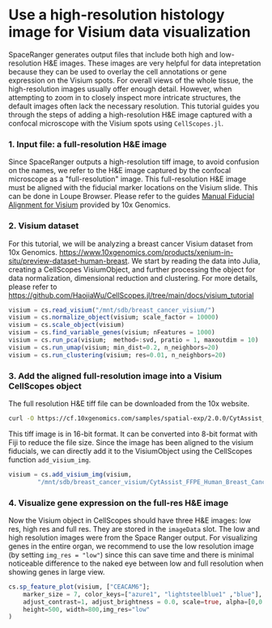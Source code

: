 # Use a high-resolution histology image for Visium data visualization
SpaceRanger generates output files that include both high and low-resolution H&E images. These images are very helpful for data intepretation because they can be used to overlay the cell annotations or gene expression on the Visium spots. For overall views of the whole tissue, the high-resolution images usually offer enough detail. However, when attempting to zoom in to closely inspect more intricate structures, the default images often lack the necessary resolution. This tutorial guides you through the steps of adding a high-resolution H&E image captured with a confocal microscope with the Visium spots using ```CellScopes.jl```. 

### 1. Input file: a full-resolution H&E image
Since SpaceRanger outputs a high-resolution tiff image, to avoid confusion on the names, we refer to the H&E image captured by the confocal microscope as a "full-resolution" image. This full-resolution H&E image must be aligned with the fiducial marker locations on the Visium slide. This can be done in Loupe Browser. Please refer to the guides [Manual Fiducial Alignment for Visium](https://www.10xgenomics.com/support/software/space-ranger/latest/analysis/inputs/image-fiducial-alignment) provided by 10x Genomics. 

### 2. Visium dataset
For this tutorial, we will be analyzing a breast cancer Visium dataset from 10x Genomics. https://www.10xgenomics.com/products/xenium-in-situ/preview-dataset-human-breast.
We start by reading the data into Julia, creating a CellScopes VisiumObject, and further processing the object for data normalization, dimensional reduction and clustering. For more details, please refer to https://github.com/HaojiaWu/CellScopes.jl/tree/main/docs/visium_tutorial
```julia
visium = cs.read_visium("/mnt/sdb/breast_cancer_visium/")
visium = cs.normalize_object(visium; scale_factor = 10000)
visium = cs.scale_object(visium)
visium = cs.find_variable_genes(visium; nFeatures = 1000)
visium = cs.run_pca(visium;  method=:svd, pratio = 1, maxoutdim = 10)
visium = cs.run_umap(visium; min_dist=0.2, n_neighbors=20)
visium = cs.run_clustering(visium; res=0.01, n_neighbors=20)
```

### 3. Add the aligned full-resolution image into a Visium CellScopes object
The full resolution H&E tiff file can be downloaded from the 10x website. 
```sh
curl -O https://cf.10xgenomics.com/samples/spatial-exp/2.0.0/CytAssist_FFPE_Human_Breast_Cancer/CytAssist_FFPE_Human_Breast_Cancer_tissue_image.tif
```
This tiff image is in 16-bit format. It can be converted into 8-bit format with Fiji to reduce the file size. Since the image has been aligned to the visium fiducials, we can directly add it to the VisiumObject using the CellScopes function ```add_visium_img```.
```julia
visium = cs.add_visium_img(visium, 
        "/mnt/sdb/breast_cancer_visium/CytAssist_FFPE_Human_Breast_Cancer_tissue_image_8bit.tif")
```

### 4. Visualize gene expression on the full-res H&E image
Now the Visium object in CellScopes should have three H&E images: low res, high res and full res. They are stored in the ```imageData``` slot. The low and high resolution images were from the Space Ranger output. For visualizing genes in the entire organ, we recommend to use the low resolution image (by setting ```img_res = "low"```) since this can save time and there is minimal noticeable difference to the naked eye between low and full resolution when showing genes in large view.
```julia
cs.sp_feature_plot(visium, ["CEACAM6"]; 
    marker_size = 7, color_keys=["azure1", "lightsteelblue1" ,"blue"], 
    adjust_contrast=1, adjust_brightness = 0.0, scale=true, alpha=[0,0.6],clip=0.5,
    height=500, width=800,img_res="low"
)
```



